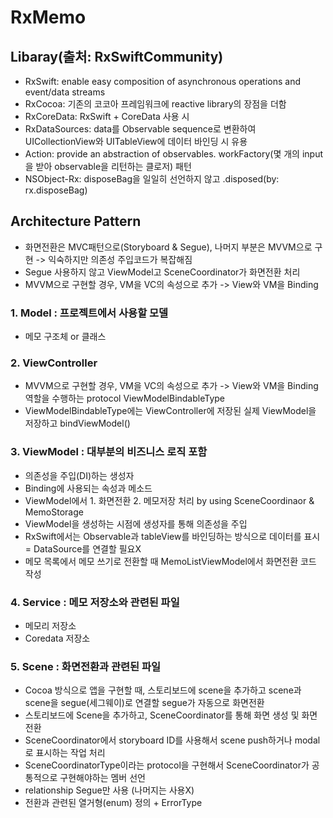 # RxMemo

## Libaray(출처: RxSwiftCommunity)
- RxSwift: enable easy composition of asynchronous operations and event/data streams
- RxCocoa: 기존의 코코아 프레임워크에 reactive library의 장점을 더함 
- RxCoreData: RxSwift + CoreData 사용 시 
- RxDataSources: data를 Observable sequence로 변환하여 UICollectionView와 UITableView에 데이터 바인딩 시 유용
- Action: provide an abstraction of observables. workFactory(몇 개의 input을 받아 observable을 리턴하는 클로저) 패턴
- NSObject-Rx: disposeBag을 일일히 선언하지 않고 .disposed(by: rx.disposeBag)

## Architecture Pattern 
- 화면전환은 MVC패턴으로(Storyboard & Segue), 나머지 부분은 MVVM으로 구현 -> 익숙하지만 의존성 주입코드가 복잡해짐
- Segue 사용하지 않고 ViewModel고 SceneCoordinator가 화면전환 처리 
- MVVM으로 구현할 경우, VM을 VC의 속성으로 추가 -> View와 VM을 Binding 

### 1. Model : 프로젝트에서 사용할 모델 
- 메모 구조체 or 클래스

### 2. ViewController 
- MVVM으로 구현할 경우, VM을 VC의 속성으로 추가 -> View와 VM을 Binding 역할을 수행하는 protocol ViewModelBindableType
- ViewModelBindableType에는 ViewController에 저장된 실제 ViewModel을 저장하고 bindViewModel()

### 3. ViewModel : 대부분의 비즈니스 로직 포함
- 의존성을 주입(DI)하는 생성자 
- Binding에 사용되는 속성과 메소드 
- ViewModel에서 1. 화면전환 2. 메모저장 처리 by using SceneCoordinaor & MemoStorage
- ViewModel을 생성하는 시점에 생성자를 통해 의존성을 주입
- RxSwift에서는 Observable과 tableView를 바인딩하는 방식으로 데이터를 표시 = DataSource를 연결할 필요X
- 메모 목록에서 메모 쓰기로 전환할 때 MemoListViewModel에서 화면전환 코드 작성 

### 4. Service : 메모 저장소와 관련된 파일
- 메모리 저장소
- Coredata 저장소

### 5. Scene : 화면전환과 관련된 파일
- Cocoa 방식으로 앱을 구현할 때, 스토리보드에 scene을 추가하고 scene과 scene을 segue(세그웨이)로 연결할 segue가 자동으로 화면전환
- 스토리보드에 Scene을 추가하고, SceneCoordinator를 통해 화면 생성 및 화면 전환 
- SceneCoordinator에서 storyboard ID를 사용해서 scene push하거나 modal로 표시하는 작업 처리
- SceneCoordinatorType이라는 protocol을 구현해서 SceneCoordinator가 공통적으로 구현해야하는 멤버 선언
- relationship Segue만 사용 (나머지는 사용X)
- 전환과 관련된 열거형(enum) 정의 + ErrorType 

